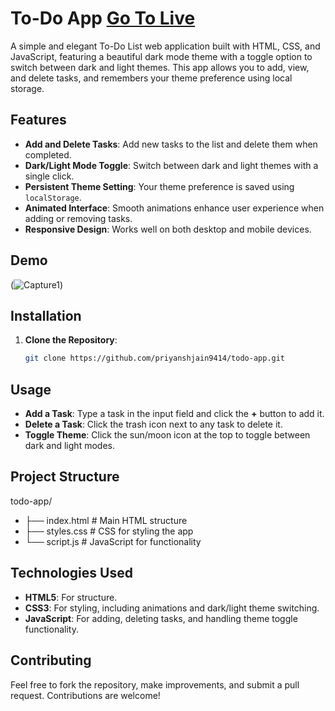 # To-Do App   [Go To Live](https://priyanshjain9414.github.io/To-Do-App/)

A simple and elegant To-Do List web application built with HTML, CSS, and JavaScript, featuring a beautiful dark mode theme with a toggle option to switch between dark and light themes. This app allows you to add, view, and delete tasks, and remembers your theme preference using local storage.

## Features

- **Add and Delete Tasks**: Add new tasks to the list and delete them when completed.
- **Dark/Light Mode Toggle**: Switch between dark and light themes with a single click.
- **Persistent Theme Setting**: Your theme preference is saved using `localStorage`.
- **Animated Interface**: Smooth animations enhance user experience when adding or removing tasks.
- **Responsive Design**: Works well on both desktop and mobile devices.

## Demo

(![Capture1](https://github.com/user-attachments/assets/90ff2d26-709a-4356-9d5f-4317173e1948))  
## Installation

1. **Clone the Repository**:
   ```bash
   git clone https://github.com/priyanshjain9414/todo-app.git

## Usage

- **Add a Task**: Type a task in the input field and click the **+** button to add it.
- **Delete a Task**: Click the trash icon next to any task to delete it.
- **Toggle Theme**: Click the sun/moon icon at the top to toggle between dark and light modes.

## Project Structure


todo-app/
- ├── index.html        # Main HTML structure
- ├── styles.css        # CSS for styling the app
- └── script.js         # JavaScript for functionality

## Technologies Used
- **HTML5**: For structure.
- **CSS3**: For styling, including animations and dark/light theme switching.
- **JavaScript**: For adding, deleting tasks, and handling theme toggle functionality.

## Contributing
Feel free to fork the repository, make improvements, and submit a pull request. Contributions are welcome!


